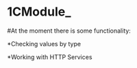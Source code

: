 # 1CModule_

#At the moment there is some functionality:

*Checking values by type

*Working with HTTP Services
